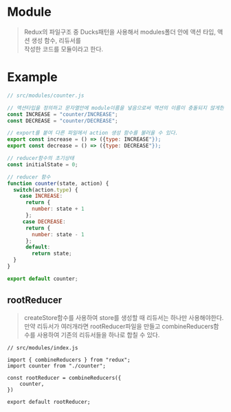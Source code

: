 # Module
> Redux의 파일구조 중 Ducks패턴을 사용해서 modules폴더 안에 액션 타입, 액션 생성 함수, 리듀서를  
> 작성한 코드를 모듈이라고 한다.


# Example
```javascript
// src/modules/counter.js

// 액션타입을 정의하고 문자열안에 module이름을 넣음으로써 액션의 이름이 충돌되지 않게한다.
const INCREASE = "counter/INCREASE";
const DECREASE = "counter/DECREASE";

// export를 붙여 다른 파일에서 action 생성 함수를 불러올 수 있다.
export const increase = () => ({type: INCREASE"});
export const decrease = () => ({type: DECREASE"});

// reducer함수의 초기상태
const initialState = 0;

// reducer 함수
function counter(state, action) {
  switch(action.type) {
    case INCREASE:
      return {
        number: state + 1
      };
     case DECREASE:
      return {
        number: state - 1
      };
      default:
        return state;
  }
}

export default counter;
```

## rootReducer
> createStore함수를 사용하여 store를 생성할 때 리듀서는 하나만 사용해야한다.  
> 만약 리듀서가 여러개라면 rootReducer파일을 만들고 combineReducers함수를 사용하여 기존의 리듀서들을 하나로 합칠 수 있다.
```
// src/modules/index.js

import { combineReducers } from "redux";
import counter from "./counter";

const rootReducer = combineReducers({
    counter,
})

export default rootReducer;
```
